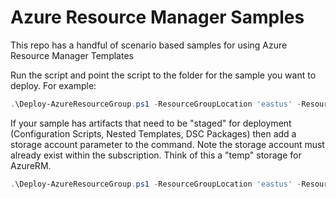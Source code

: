 # Azure Resource Manager Samples

This repo has a handful of scenario based samples for using Azure Resource Manager Templates

Run the script and point the script to the folder for the sample you want to deploy.  For example:

```PowerShell
.\Deploy-AzureResourceGroup.ps1 -ResourceGroupLocation 'eastus' -ResourceGroupName '[foldername]'
```
If your sample has artifacts that need to be "staged" for deployment (Configuration Scripts, Nested Templates, DSC Packages) then add a storage account parameter to the command.  Note the storage account must already exist within the subscription.  Think of this a "temp" storage for AzureRM.

```PowerShell
.\Deploy-AzureResourceGroup.ps1 -ResourceGroupLocation 'eastus' -ResourceGroupName 'NestedSample' -UploadArtifacts 
```

